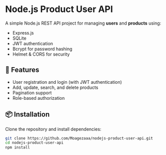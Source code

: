 # Node.js Product User API

A simple Node.js REST API project for managing **users** and **products** using:
- Express.js
- SQLite
- JWT authentication
- Bcrypt for password hashing
- Helmet & CORS for security

## 🚀 Features
- User registration and login (with JWT authentication)
- Add, update, search, and delete products
- Pagination support
- Role-based authorization

## 📦 Installation
Clone the repository and install dependencies:
```bash
git clone https://github.com/Moagezaaa/nodejs-product-user-api.git
cd nodejs-product-user-api
npm install
